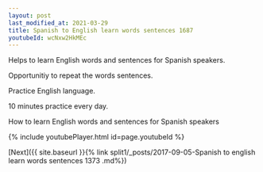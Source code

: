 ```yaml
---
layout: post
last_modified_at: 2021-03-29
title: Spanish to English learn words sentences 1687 
youtubeId: wcNxw2HkMEc
---
```

 
 
Helps to learn English words and sentences for Spanish speakers.

Opportunitiy to repeat the words sentences. 

Practice English language. 
 
10 minutes practice every day. 
 
How to learn English words and sentences for Spanish speakers 
 
{% include youtubePlayer.html id=page.youtubeId %}
 
 
[Next]({{ site.baseurl }}{% link  split1/_posts/2017-09-05-Spanish to english learn words sentences 1373 .md%})
 
